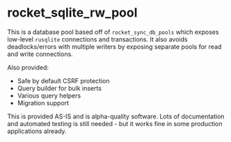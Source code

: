 # rocket_sqlite_rw_pool

This is a database pool based off of `rocket_sync_db_pools` which exposes low-level `rusqlite` connections and transactions. It also avoids deadlocks/errors with multiple writers by exposing separate pools for read and write connections.

Also provided:

* Safe by default CSRF protection
* Query builder for bulk inserts
* Various query helpers
* Migration support

This is provided AS-IS and is alpha-quality software. Lots of documentation and automated testing is still needed - but it works fine in some production applications already.